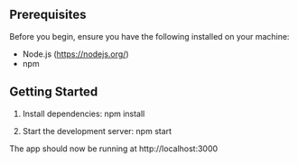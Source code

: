 ## Prerequisites

Before you begin, ensure you have the following installed on your machine:

- Node.js (https://nodejs.org/)
- npm 

## Getting Started

1. Install dependencies:
    npm install

2. Start the development server:
    npm start

The app should now be running at http://localhost:3000
